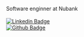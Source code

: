 Software enginner at Nubank
</br></br>
[![Linkedin Badge](https://img.shields.io/badge/-Valdir-blue?style=flat-square&logo=Linkedin&logoColor=white&link=https://www.linkedin.com/in/valdirdallagojunior/)](https://www.linkedin.com/in/valdirdallagojunior/)  
[![Github Badge](https://img.shields.io/badge/-Valdir-grey?style=flat-square&logo=Github&logoColor=white&link=https://github.com/valdljr)](https://github.com/valdljr/) 
